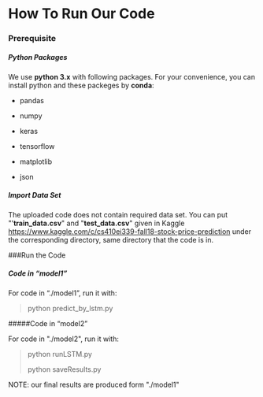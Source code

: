 # How To Run Our Code

### Prerequisite

##### Python Packages

We use **python 3.x** with following packages. For your convenience, you can install python and these packeges by **conda**:

- pandas
- numpy
- keras
- tensorflow
- matplotlib

- json

##### Import Data Set

The uploaded code does not contain required data set. You can put "'**train_data.csv**" and "**test_data.csv**" given in Kaggle https://www.kaggle.com/c/cs410ei339-fall18-stock-price-prediction under the corresponding directory, same directory that the code is in.

###Run the Code

##### Code in “model1”

For code in “./model1”, run it with:

> python predict_by_lstm.py

#####Code in “model2”

For code in "./model2", run it with:

> python runLSTM.py
>
> python saveResults.py

NOTE: our final results are produced form "./model1"